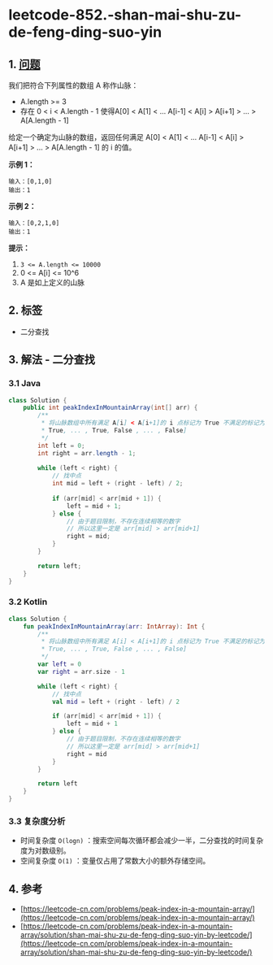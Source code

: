 # leetcode-852.-shan-mai-shu-zu-de-feng-ding-suo-yin

## 1. [问题](https://leetcode-cn.com/problems/peak-index-in-a-mountain-array/)

我们把符合下列属性的数组 A 称作山脉：

* A.length &gt;= 3 
* 存在 0 &lt; i &lt; A.length - 1 使得A\[0\] &lt; A\[1\] &lt; ... A\[i-1\] &lt; A\[i\] &gt; A\[i+1\] &gt; ... &gt; A\[A.length - 1\] 

给定一个确定为山脉的数组，返回任何满足 A\[0\] &lt; A\[1\] &lt; ... A\[i-1\] &lt; A\[i\] &gt; A\[i+1\] &gt; ... &gt; A\[A.length - 1\] 的 i 的值。

**示例 1：**

```text
输入：[0,1,0]
输出：1
```

**示例 2：**

```text
输入：[0,2,1,0]
输出：1
```

**提示：**

1. `3 <= A.length <= 10000`
2. 0 &lt;= A\[i\] &lt;= 10^6
3. A 是如上定义的山脉

## 2. 标签

* 二分查找

## 3. 解法 - 二分查找

### 3.1 Java

```java
class Solution {
    public int peakIndexInMountainArray(int[] arr) {
        /**
         * 将山脉数组中所有满足 A[i] < A[i+1]的 i 点标记为 True 不满足的标记为 False 那么一个山脉数组可以标记为 [True,
         * True, ... , True, False , ... , False]
         */
        int left = 0;
        int right = arr.length - 1;
        
        while (left < right) {
            // 找中点
            int mid = left + (right - left) / 2;
            
            if (arr[mid] < arr[mid + 1]) {
                left = mid + 1;
            } else {
                // 由于题目限制，不存在连续相等的数字
                // 所以这里一定是 arr[mid] > arr[mid+1]
                right = mid;
            }
        }

        return left;
    }
}
```

### 3.2 Kotlin

```kotlin
class Solution {
    fun peakIndexInMountainArray(arr: IntArray): Int {
        /**
         * 将山脉数组中所有满足 A[i] < A[i+1]的 i 点标记为 True 不满足的标记为 False 那么一个山脉数组可以标记为 [True,
         * True, ... , True, False , ... , False]
         */
        var left = 0
        var right = arr.size - 1

        while (left < right) {
            // 找中点
            val mid = left + (right - left) / 2

            if (arr[mid] < arr[mid + 1]) {
                left = mid + 1
            } else {
                // 由于题目限制，不存在连续相等的数字
                // 所以这里一定是 arr[mid] > arr[mid+1]
                right = mid
            }
        }

        return left
    }
}
```

### 3.3 复杂度分析

* 时间复杂度 `O(logn)` ：搜索空间每次循环都会减少一半，二分查找的时间复杂度为对数级别。
* 空间复杂度 `O(1)` ：变量仅占用了常数大小的额外存储空间。

## 4. 参考

* [https://leetcode-cn.com/problems/peak-index-in-a-mountain-array/](https://leetcode-cn.com/problems/peak-index-in-a-mountain-array/)
* [https://leetcode-cn.com/problems/peak-index-in-a-mountain-array/solution/shan-mai-shu-zu-de-feng-ding-suo-yin-by-leetcode/](https://leetcode-cn.com/problems/peak-index-in-a-mountain-array/solution/shan-mai-shu-zu-de-feng-ding-suo-yin-by-leetcode/)


